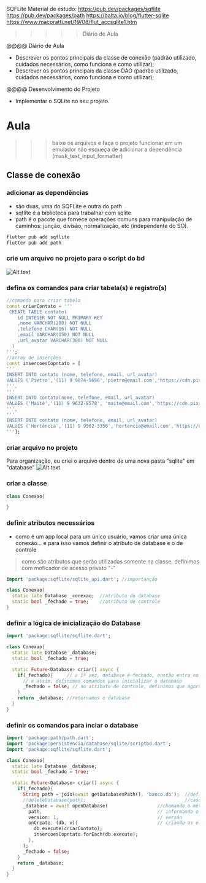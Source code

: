 SQFLite
Material de estudo:
https://pub.dev/packages/sqflite
https://pub.dev/packages/path
https://balta.io/blog/flutter-sqlite
https://www.macoratti.net/19/08/flut_accsqlite1.htm

>>>>>Diário de Aula

@@@@ Diário de Aula
 - Descrever os pontos principais da classe de conexão (padrão utilizado, cuidados necessários, como funciona e como utilizar);
 - Descrever os pontos principais da classe DAO (padrão utilizado, cuidados necessários, como funciona e como utilizar);

@@@@ Desenvolvimento do Projeto
- Implementar o SQLite no seu projeto.

# Aula
>>>baixe os arquivos e faça o projeto funcionar em um emulador
>>>não esqueça de adicionar a dependência (mask_text_input_formatter)

## Classe de conexão
### adicionar as dependências
- são duas, uma do SQFLite e outra do path
- sqflite é a biblioteca para trabalhar com sqlite
- path é o pacote que fornece operações comuns para manipulação de caminhos: junção, divisão, normalização, etc (independente do SO).
```cmd
flutter pub add sqflite
flutter pub add path  
```

### crie um arquivo no projeto para o script do bd
<img src="https://github.com/heliokamakawa/-engenharia-de-software-2023-DDM/blob/main/2%C2%BA%20trimestre/04%20aula/arquivos/criar_script.png" alt="Alt text" title="Optional title">


### defina os comandos para criar tabela(s) e registro(s)
```dart
//comando para criar tabela
const criarContato = '''
 CREATE TABLE contato(
    id INTEGER NOT NULL PRIMARY KEY
    ,nome VARCHAR(200) NOT NULL
    ,telefone CHAR(16) NOT NULL
    ,email VARCHAR(150) NOT NULL
    ,url_avatar VARCHAR(300) NOT NULL 
  )
''';
//array de inserções
const insercoesCopntato = [
'''
INSERT INTO contato (nome, telefone, email, url_avatar)
VALUES ('Pietro','(11) 9 9874-5656','pietro@email.com','https://cdn.pixabay.com/photo/2013/07/13/10/07/man-156584_960_720.png')
''',
'''
INSERT INTO contato(nome, telefone, email, url_avatar)
VALUES ('Maitê','(11) 9 9632-8578', 'maite@email.com','https://cdn.pixabay.com/photo/2021/01/17/09/11/woman-5924366_960_720.jpg')
''',
'''
INSERT INTO contato (nome, telefone, email, url_avatar)
VALUES ('Hortência','(11) 9 9562-3356','hortencia@email.com','https://cdn.pixabay.com/photo/2021/01/24/09/28/girl-5944691_960_720.jpg')
'''];
```

### criar arquivo no projeto
Para organização, eu criei o arquivo dentro de uma nova pasta "sqlite" em "database" 
<img src="https://github.com/heliokamakawa/-engenharia-de-software-2023-DDM/blob/main/2%C2%BA%20trimestre/04%20aula/arquivos/criar_arquivo.png" alt="Alt text" title="Optional title">

### criar a classe
```dart
class Conexao{

}
```
### definir atributos necessários
- como é um app local para um único usuário, vamos criar uma única conexão... e para isso vamos definir o atributo de database e o de controle 
> como são atributos que serão utilizadas somente na classe, definimos com moficador de acesso privato "-"
```dart
import 'package:sqflite/sqlite_api.dart'; //importanção

class Conexao{
  static late Database _conexao;  //atributo do database
  static bool _fechado = true;    //atributo de controle
}
```
### definir a lógica de inicialização do Database
```dart
import 'package:sqflite/sqflite.dart';

class Conexao{
  static late Database _database; 
  static bool _fechado = true;

  static Future<Database> criar() async {
    if(_fechado){     // a 1º vez, database é fechado, enstão entra no if
      // e assim, definimos comandos para inicializar o database
      _fechado = false; // no atributo de controle, definimos que agora o database não é fechado
    }
    return _database; //retornamos o database
  }
}
```

### definir os comandos para inciar o database
```dart
import 'package:path/path.dart';
import 'package:persistencia/database/sqlite/scriptbd.dart';
import 'package:sqflite/sqflite.dart';

class Conexao{
  static late Database _database; 
  static bool _fechado = true;

  static Future<Database> criar() async {
    if(_fechado){
      String path = join(await getDatabasesPath(), 'banco.db');  //definindo o camminho do database
      //deleteDatabase(path);                                    //caso queira apagar tudo antes, descomente esta linha
      _database = await openDatabase(                  //chamando o método que que abre o database
        path,                                          // informando o caminho
        version: 1,                                    // versão
        onCreate: (db, v){                             // criando os elementos (tabelas e registros) do BD
          db.execute(criarContato);
          insercoesCopntato.forEach(db.execute);
        }, 
      );
      _fechado = false;
    }
    return _database;
  }
}
```
